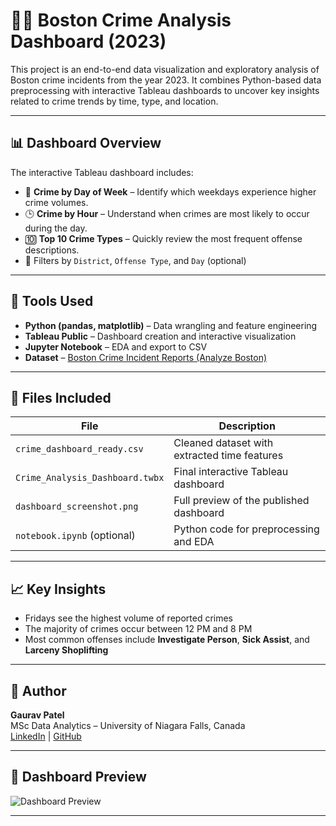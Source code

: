 # 🕵️‍♂️ Boston Crime Analysis Dashboard (2023)

This project is an end-to-end data visualization and exploratory analysis of Boston crime incidents from the year 2023. It combines Python-based data preprocessing with interactive Tableau dashboards to uncover key insights related to crime trends by time, type, and location.

---

## 📊 Dashboard Overview

The interactive Tableau dashboard includes:

- 📅 **Crime by Day of Week** – Identify which weekdays experience higher crime volumes.
- 🕒 **Crime by Hour** – Understand when crimes are most likely to occur during the day.
- 🔟 **Top 10 Crime Types** – Quickly review the most frequent offense descriptions.
- 🧩 Filters by `District`, `Offense Type`, and `Day` (optional)

---

## 🔧 Tools Used

- **Python (pandas, matplotlib)** – Data wrangling and feature engineering
- **Tableau Public** – Dashboard creation and interactive visualization
- **Jupyter Notebook** – EDA and export to CSV
- **Dataset** – [Boston Crime Incident Reports (Analyze Boston)](https://data.boston.gov/dataset/crime-incident-reports-august-2015-to-date-source-new-system)

---

## 📁 Files Included

| File                             | Description                                     |
|----------------------------------|-------------------------------------------------|
| `crime_dashboard_ready.csv`      | Cleaned dataset with extracted time features   |
| `Crime_Analysis_Dashboard.twbx`  | Final interactive Tableau dashboard             |
| `dashboard_screenshot.png`       | Full preview of the published dashboard         |
| `notebook.ipynb` (optional)      | Python code for preprocessing and EDA           |

---

## 📈 Key Insights

- Fridays see the highest volume of reported crimes
- The majority of crimes occur between 12 PM and 8 PM
- Most common offenses include **Investigate Person**, **Sick Assist**, and **Larceny Shoplifting**

---

## 🧠 Author

**Gaurav Patel**  
MSc Data Analytics – University of Niagara Falls, Canada  
[LinkedIn](https://www.linkedin.com/) | [GitHub](https://github.com/Venomvertex24)

---

## 📸 Dashboard Preview

![Dashboard Preview](dashboard_screenshot.png)

---

